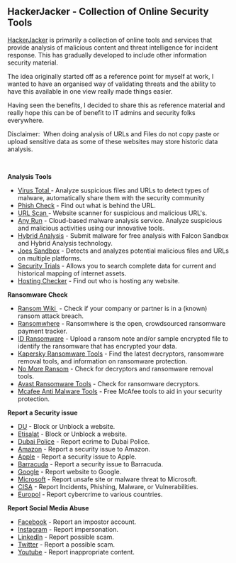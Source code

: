 <h2 dir="auto"><strong>HackerJacker - Collection of Online Security Tools</strong></h2>
<p dir="auto"><a href="https://www.hackerjacker.net" target="_blank">HackerJacker</a>&nbsp;is primarily a collection of online tools and services that provide analysis of malicious content and threat intelligence for incident response. This has gradually developed to include other information security material.</p>
<p dir="auto">The idea originally started off as a reference point for myself at work, I wanted to have an organised way of validating threats and the ability to have this available in one view really made things easier.</p>
<p dir="auto">Having seen the benefits, I decided to share this as reference material and really hope this can be of benefit to IT admins and&nbsp;security folks everywhere.</p>
<p dir="auto">Disclaimer:&nbsp; When doing analysis of URLs and Files do not copy paste or upload sensitive data as some of these websites may store historic data analysis.</p>
<p dir="auto">&nbsp;</p>
<p dir="auto"><strong>Analysis Tools</strong></p>
<ul dir="auto">
<li><a title="Virus Total" href="https://www.virustotal.com/gui/home/url" target="_blank" rel="nofollow">Virus Total&nbsp;</a>- Analyze suspicious files and URLs to detect types of malware, automatically share them with the security community</li>
<li><a href="https://phishcheck.me/" target="_blank" rel="nofollow">Phish Check</a>&nbsp;- Find out what is behind the URL.</li>
<li><a href="https://urlscan.io/" target="_blank" rel="nofollow">URL Scan&nbsp;</a>- Website scanner for suspicious and malicious URL's.</li>
<li><a href="https://app.any.run/" target="_blank" rel="nofollow">Any Run</a>&nbsp;- Cloud-based malware analysis service. Analyze suspicious and malicious activities using our innovative tools.</li>
<li><a href="https://www.hybrid-analysis.com/" target="_blank" rel="nofollow">Hybrid Analysis</a>&nbsp;- Submit malware for free analysis with Falcon Sandbox and Hybrid Analysis technology.&nbsp;</li>
<li><a href="https://www.joesandbox.com/#windows" target="_blank" rel="nofollow">Joes Sandbox</a>&nbsp;- Detects and analyzes potential malicious files and URLs on multiple platforms.</li>
<li><a href="https://securitytrails.com/dns-trails" target="_blank" rel="nofollow">Security Trials</a>&nbsp;-&nbsp;Allows you to search complete data for current and historical mapping of internet assets.</li>
<li><a href="https://hostingchecker.com/" target="_blank" rel="nofollow">Hosting Checker</a>&nbsp;-&nbsp;Find out who is hosting any website.</li>
</ul>
<p><strong>Ransomware Check</strong></p>
<ul>
<li><a href="https://ransom.wiki/" target="_blank">Ransom Wiki&nbsp;</a>&nbsp;- Check if your company or partner is in a (known) ransom attack breach.</li>
<li><a href="https://ransomwhe.re/" target="_blank">Ransomwhere</a>&nbsp;-&nbsp;Ransomwhere is the open, crowdsourced ransomware payment tracker.</li>
<li><a href="https://id-ransomware.malwarehunterteam.com/" target="_blank">ID Ransomware</a>&nbsp;-&nbsp;Upload a ransom note and/or sample encrypted file to identify the ransomware that has encrypted your data.</li>
<li><a href="https://noransom.kaspersky.com/" target="_blank">Kapersky Ransomware Tools</a>&nbsp;- Find the latest decryptors, ransomware removal tools, and information on ransomware protection.</li>
<li><a href="https://www.nomoreransom.org/crypto-sheriff.php" target="_blank">No More Ransom</a>&nbsp;- Check for decryptors and ransomware removal tools.</li>
<li><a href="https://www.avast.com/ransomware-decryption-tools#pc" target="_blank">Avast Ransomware Tools</a>&nbsp;- Check for ransomware decryptors.</li>
<li><a href="https://www.mcafee.com/enterprise/en-us/downloads/free-tools.html" target="_blank">Mcafee Anti Malware Tools</a>&nbsp;- Free McAfee tools to aid in your security protection.</li>
</ul>
<p><strong>Report a Security issue</strong></p>
<ul>
<li><a href="https://www.du.ae/surfsafely" target="_blank">DU</a>&nbsp;- Block or Unblock a website.</li>
<li><a href="https://www.etisalat.ae/en/generic/contactus-forms/web-block-unblockn.jsp" target="_blank">Etisalat</a>&nbsp;- Block or Unblock a website.</li>
<li><a href="https://www.dubaipolice.gov.ae/wps/portal/home/services/individualservices/cybercrimeService?firstView=true" target="_blank">Dubai Police</a>&nbsp;- Report ecrime to Dubai Police.</li>
<li><a href="https://www.amazon.com/gp/help/customer/display.html?ie=UTF8&amp;nodeId=201909140" target="_blank">Amazon</a>&nbsp;- Report a security issue to Amazon.</li>
<li><a href="https://support.apple.com/en-us/HT201221" target="_blank">Apple</a>&nbsp;- Report a security issue to Apple.</li>
<li><a href="https://www.barracudacentral.org/report" target="_blank">Barracuda</a>&nbsp;- Report a security issue to Barracuda.</li>
<li><a href="https://safebrowsing.google.com/safebrowsing/report_phish/?hl=en" target="_blank">Google</a>&nbsp;- Report website to Google.</li>
<li><a href="https://www.microsoft.com/en-us/wdsi/support/report-unsafe-site-guest" target="_blank">Microsoft</a>&nbsp;- Report unsafe site or malware threat to Microsoft.</li>
<li><a href="https://www.cisa.gov/uscert/report" target="_blank">CISA</a>&nbsp;- Report Incidents, Phishing, Malware, or Vulnerabilities.</li>
<li><a href="https://www.europol.europa.eu/report-a-crime/report-cybercrime-online" target="_blank">Europol</a>&nbsp;- Report cybercrime to various countries.</li>
</ul>
<p><strong>Report Social Media Abuse</strong></p>
<ul>
<li><a href="https://www.facebook.com/help/contact/169486816475808" target="_blank">Facebook</a>&nbsp;- Report an impostor account.</li>
<li><a href="https://help.instagram.com/370054663112398" target="_blank">Instagram</a>&nbsp;- Report impersonation.</li>
<li><a href="https://www.linkedin.com/help/linkedin/ask/TS-RPS" target="_blank">LinkedIn</a>&nbsp;- Report possible scam.</li>
<li><a href="https://help.twitter.com/en/forms/authenticity/impersonation" target="_blank">Twitter</a>&nbsp;- Report a possible scam.</li>
<li><a href="https://support.google.com/youtube/answer/2802027?hl=en&amp;co=GENIE.Platform%3DAndroid" target="_blank">Youtube</a>&nbsp;- Report inappropriate content.</li>
</ul>
